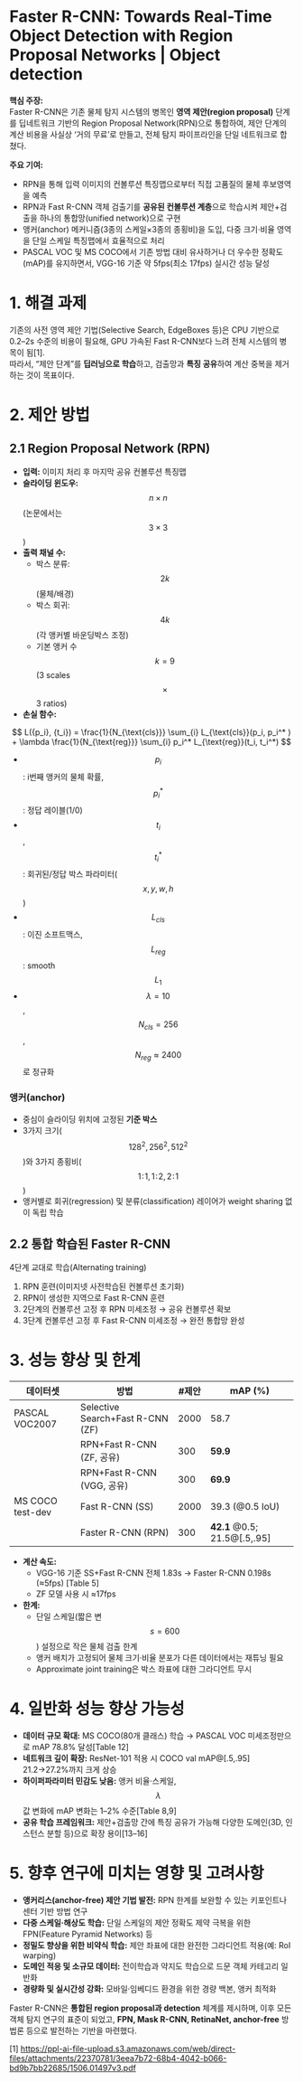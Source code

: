 # Faster R-CNN: Towards Real-Time Object Detection with Region Proposal Networks | Object detection

**핵심 주장:**  
Faster R-CNN은 기존 물체 탐지 시스템의 병목인 **영역 제안(region proposal)** 단계를 딥네트워크 기반의 Region Proposal Network(RPN)으로 통합하여, 제안 단계의 계산 비용을 사실상 ‘거의 무료’로 만들고, 전체 탐지 파이프라인을 단일 네트워크로 합쳤다.  

**주요 기여:**  
- RPN을 통해 입력 이미지의 컨볼루션 특징맵으로부터 직접 고품질의 물체 후보영역을 예측  
- RPN과 Fast R-CNN 객체 검출기를 **공유된 컨볼루션 계층**으로 학습시켜 제안+검출을 하나의 통합망(unified network)으로 구현  
- 앵커(anchor) 메커니즘(3종의 스케일×3종의 종횡비)을 도입, 다중 크기·비율 영역을 단일 스케일 특징맵에서 효율적으로 처리  
- PASCAL VOC 및 MS COCO에서 기존 방법 대비 유사하거나 더 우수한 정확도(mAP)를 유지하면서, VGG-16 기준 약 5fps(최소 17fps) 실시간 성능 달성  

# 1. 해결 과제  
기존의 사전 영역 제안 기법(Selective Search, EdgeBoxes 등)은 CPU 기반으로 0.2–2s 수준의 비용이 필요해, GPU 가속된 Fast R-CNN보다 느려 전체 시스템의 병목이 됨[1].  
따라서, “제안 단계”를 **딥러닝으로 학습**하고, 검출망과 **특징 공유**하여 계산 중복을 제거하는 것이 목표이다.

# 2. 제안 방법

## 2.1 Region Proposal Network (RPN)  
- **입력:** 이미지 처리 후 마지막 공유 컨볼루션 특징맵  
- **슬라이딩 윈도우:** $$n\times n$$ (논문에서는 $$3\times3$$)  
- **출력 채널 수:**  
  - 박스 분류: $$2k$$ (물체/배경)  
  - 박스 회귀: $$4k$$ (각 앵커별 바운딩박스 조정)  
  - 기본 앵커 수 $$k=9$$ (3 scales $$\times$$ 3 ratios)  
- **손실 함수:**

$$
L({p_i}, {t_i}) = \frac{1}{N_{\text{cls}}} \sum_{i} L_{\text{cls}}(p_i, p_i^* ) + \lambda \frac{1}{N_{\text{reg}}} \sum_{i} p_i^* L_{\text{reg}}(t_i, t_i^*)
$$

  - $$p_i$$: i번째 앵커의 물체 확률, $$p_i^*$$: 정답 레이블(1/0)  
  - $$t_i$$, $$t_i^*$$: 회귀된/정답 박스 파라미터($$x,y,w,h$$)  
  - $$L_{cls}$$: 이진 소프트맥스, $$L_{reg}$$: smooth $$L_1$$  
  - $$\lambda=10$$, $$N_{cls}=256$$, $$N_{reg}\approx2400$$로 정규화  

### 앵커(anchor)  
- 중심이 슬라이딩 위치에 고정된 **기준 박스**  
- 3가지 크기($$128^2,256^2,512^2$$)와 3가지 종횡비($$1\!:\!1,1\!:\!2,2\!:\!1$$)  
- 앵커별로 회귀(regression) 및 분류(classification) 레이어가 weight sharing 없이 독립 학습  

## 2.2 통합 학습된 Faster R-CNN  
4단계 교대로 학습(Alternating training)  
1. RPN 훈련(이미지넷 사전학습된 컨볼루션 초기화)  
2. RPN이 생성한 지역으로 Fast R-CNN 훈련  
3. 2단계의 컨볼루션 고정 후 RPN 미세조정 → 공유 컨볼루션 확보  
4. 3단계 컨볼루션 고정 후 Fast R-CNN 미세조정 → 완전 통합망 완성  

# 3. 성능 향상 및 한계

| 데이터셋         | 방법                   | #제안 | mAP (%)           |
|------------------|------------------------|-------|-------------------|
| PASCAL VOC2007   | Selective Search+Fast R-CNN (ZF) | 2000  | 58.7              |
|                  | RPN+Fast R-CNN (ZF, 공유)       | 300   | **59.9**          |
|                  | RPN+Fast R-CNN (VGG, 공유)      | 300   | **69.9**          |
| MS COCO test-dev | Fast R-CNN (SS)                 | 2000  | 39.3 (@0.5 IoU)   |
|                  | Faster R-CNN (RPN)              | 300   | **42.1** @0.5; 21.5@[.5,.95] |

- **계산 속도:**  
  - VGG-16 기준 SS+Fast R-CNN 전체 1.83s → Faster R-CNN 0.198s (≈5fps) [Table 5]  
  - ZF 모델 사용 시 ≈17fps  
- **한계:**  
  - 단일 스케일(짧은 변 $$s=600$$) 설정으로 작은 물체 검출 한계  
  - 앵커 배치가 고정되어 물체 크기·비율 분포가 다른 데이터에서는 재튜닝 필요  
  - Approximate joint training은 박스 좌표에 대한 그라디언트 무시  

# 4. 일반화 성능 향상 가능성

- **데이터 규모 확대:** MS COCO(80개 클래스) 학습 → PASCAL VOC 미세조정만으로 mAP 78.8% 달성[Table 12]  
- **네트워크 깊이 확장:** ResNet-101 적용 시 COCO val mAP@[.5,.95] 21.2→27.2%까지 크게 상승  
- **하이퍼파라미터 민감도 낮음:** 앵커 비율·스케일, $$\lambda$$ 값 변화에 mAP 변화는 1–2% 수준[Table 8,9]  
- **공유 학습 프레임워크:** 제안+검출망 간에 특징 공유가 가능해 다양한 도메인(3D, 인스턴스 분할 등)으로 확장 용이[13–16]  

# 5. 향후 연구에 미치는 영향 및 고려사항

- **앵커리스(anchor-free) 제안 기법 발전:** RPN 한계를 보완할 수 있는 키포인트나 센터 기반 방법 연구  
- **다중 스케일·해상도 학습:** 단일 스케일의 제안 정확도 제약 극복을 위한 FPN(Feature Pyramid Networks) 등  
- **정밀도 향상을 위한 비약식 학습:** 제안 좌표에 대한 완전한 그라디언트 적용(예: RoI warping)  
- **도메인 적응 및 소규모 데이터:** 전이학습과 약지도 학습으로 드문 객체 카테고리 일반화  
- **경량화 및 실시간성 강화:** 모바일·임베디드 환경을 위한 경량 백본, 앵커 최적화  

Faster R-CNN은 **통합된 region proposal과 detection** 체계를 제시하며, 이후 모든 객체 탐지 연구의 표준이 되었고, **FPN, Mask R-CNN, RetinaNet, anchor-free** 방법론 등으로 발전하는 기반을 마련했다.

[1] https://ppl-ai-file-upload.s3.amazonaws.com/web/direct-files/attachments/22370781/3eea7b72-68b4-4042-b066-bd9b7bb22685/1506.01497v3.pdf
